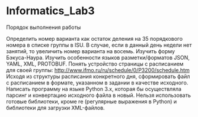 # Informatics_Lab3

Порядок выполнения работы

Определить номер варианта как остаток деления на 35 порядкового
номера в списке группы в ISU. В случае, если в данный день недели
нет занятий, то увеличить номер варианта на восемь.
Изучить форму Бэкуса-Наура.
Изучить особенности языков разметки/форматов JSON, YAML, XML,
PROTOBUF.
Понять устройство страницы с расписанием для своей группы:
http://www.ifmo.ru/ru/schedule/0/P3200/schedule.htm
Исходя из структуры расписания конкретного дня, сформировать
файл с расписанием в формате, указанном в задании в качестве
исходного.
Написать программу на языке Python 3.x, которая бы осуществляла
парсинг и конвертацию исходного файла в новый.
Нельзя использовать готовые библиотеки, кроме re (регулярные
выражения в Python) и библиотеки для загрузки XML-файлов.

